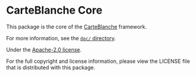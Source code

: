 CarteBlanche Core
=================

This package is the core of the [CarteBlanche](http://github.com/php-carteblanche/carteblanche) framework.

For more information, see the [`doc/` directory](https://github.com/php-carteblanche/core/tree/master/doc).

Under the [Apache-2.0 license](http://github.com/php-carteblanche/carteblanche/blob/master/LICENSE).

For the full copyright and license information, please view the LICENSE
file that is distributed with this package.
